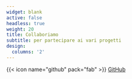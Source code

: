 ```yaml
---
widget: blank
active: false
headless: true
weight: 20
title: Collaboriamo
subtitle: per partecipare ai vari progetti
design:
  columns: '2'
---
```

<!-- 
{{< icon name="discord" pack="fab" >}} [Server Discord](https://discord.gg/5y5VcGTjwE)
-->

{{< icon name="github" pack="fab" >}} [GitHub](https://github.com/stefanocecere)
